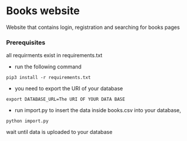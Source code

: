 # Books website

Website that contains login, registration and searching for books pages

### Prerequisites
all requirments exist in requirements.txt

* run the following command
```
pip3 install -r requirements.txt
```

* you need to export the URI of your database
```
export DATABASE_URL=The URI OF YOUR DATA BASE
```
* run import.py to insert the data inside books.csv into your database,
```
python import.py
```
wait until data is uploaded to your database


